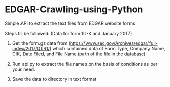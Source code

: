 # EDGAR-Crawling-using-Python
Simple API to extract the text files from EDGAR website forms

Steps to be followed: (Data for form 10-K and January 2017)

1) Get the form.gz data from (https://www.sec.gov/Archives/edgar/full-index/2017/QTR1/) which contained data of Form Type, Company Name, CIK, Date Filed, and File Name (path of the file in the database)

2) Run api.py to extract the file names on the basis of conditions as per your need.

3) Save the data to directory in text format
